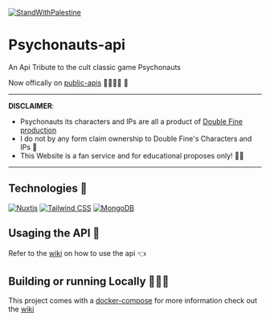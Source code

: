 [![StandWithPalestine](https://raw.githubusercontent.com/Safouene1/support-palestine-banner/master/StandWithPalestine.svg)](https://techforpalestine.org/learn-more)

# Psychonauts-api

An Api Tribute to the cult classic game Psychonauts

Now offically on [public-apis](https://github.com/public-apis/public-apis#games--comics) 🎉😃😀🎉 🍕

___
__DISCLAIMER__:

- Psychonauts its characters and IPs are all a product of [Double Fine production](<https://www.doublefine.com>)
- I do not by any form claim ownership to Double Fine's Characters and IPs 🙅
- This Website is a fan service and for educational proposes only! 📖🥸

___

## Technologies 🔧

[![Nuxtjs](https://img.shields.io/badge/Nuxt-002E3B?style=for-the-badge&logo=nuxtdotjs&logoColor=#00DC82)](https://nuxt.com/docs/getting-started/introduction)
[![Tailwind CSS](https://img.shields.io/static/v1?style=for-the-badge&message=Tailwind+CSS&color=222222&logo=Tailwind+CSS&logoColor=06B6D4&label=)](https://tailwindcss.com/docs/installation)
[![MongoDB](https://img.shields.io/badge/MongoDB-%234ea94b.svg?style=for-the-badge&logo=mongodb&logoColor=white)](https://www.mongodb.com/atlas)

## Usaging the API 🤔

Refer to the [wiki](https://github.com/thamudi/psychonauts-api/wiki/Endpoints) on how to use the api 👈

## Building or running Locally 🧑‍💻🐳

This project comes with a [docker-compose](docker-compose.yml) for more information check out the [wiki](https://github.com/thamudi/psychonauts-api/wiki/Using-the-API)
